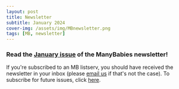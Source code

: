 ```yaml
---
layout: post
title: Newsletter
subtitle: January 2024
cover-img: /assets/img/MBnewsletter.png
tags: [MB, newsletter]
---
```


### Read the [January issue](https://mailchi.mp/manybabies/2024-jan-newsletter) of the ManyBabies newsletter!

If you're subscribed to an MB listserv, you should have received the newsletter in your inbox (please [email us](mailto:contact@manybabies.org) if that's not the case). To subscribe for future issues, click [here](https://t.co/7zxifYO7qN?amp=1).

